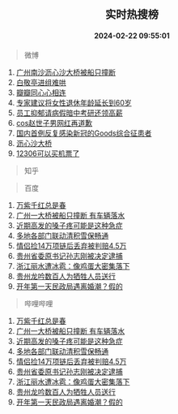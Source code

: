 <div align="center"><h2>实时热搜榜</h2><h4>2024-02-22 09:55:01</h4></div>

> 微博  

1. [广州南沙沥心沙大桥被船只撞断](https://s.weibo.com/weibo?q=%23%E5%B9%BF%E5%B7%9E%E5%8D%97%E6%B2%99%E6%B2%A5%E5%BF%83%E6%B2%99%E5%A4%A7%E6%A1%A5%E8%A2%AB%E8%88%B9%E5%8F%AA%E6%92%9E%E6%96%AD%23&t=31&band_rank=1&Refer=top)<br />
2. [白敬亭进组难哄](https://s.weibo.com/weibo?q=%23%E7%99%BD%E6%95%AC%E4%BA%AD%E8%BF%9B%E7%BB%84%E9%9A%BE%E5%93%84%23&t=31&band_rank=2&Refer=top)<br />
3. [瓣瓣同心心相连](https://s.weibo.com/weibo?q=%23%E7%93%A3%E7%93%A3%E5%90%8C%E5%BF%83%E5%BF%83%E7%9B%B8%E8%BF%9E%23&t=31&band_rank=3&Refer=top)<br />
4. [专家建议将女性退休年龄延长到60岁](https://s.weibo.com/weibo?q=%23%E4%B8%93%E5%AE%B6%E5%BB%BA%E8%AE%AE%E5%B0%86%E5%A5%B3%E6%80%A7%E9%80%80%E4%BC%91%E5%B9%B4%E9%BE%84%E5%BB%B6%E9%95%BF%E5%88%B060%E5%B2%81%23&t=31&band_rank=4&Refer=top)<br />
5. [员工抑郁请病假暗中考研还领高薪](https://s.weibo.com/weibo?q=%23%E5%91%98%E5%B7%A5%E6%8A%91%E9%83%81%E8%AF%B7%E7%97%85%E5%81%87%E6%9A%97%E4%B8%AD%E8%80%83%E7%A0%94%E8%BF%98%E9%A2%86%E9%AB%98%E8%96%AA%23&t=31&band_rank=5&Refer=top)<br />
6. [cos赵世子男网红再道歉](https://s.weibo.com/weibo?q=%23cos%E8%B5%B5%E4%B8%96%E5%AD%90%E7%94%B7%E7%BD%91%E7%BA%A2%E5%86%8D%E9%81%93%E6%AD%89%23&t=31&band_rank=6&Refer=top)<br />
7. [国内首例反复感染新冠的Goods综合征患者](https://s.weibo.com/weibo?q=%23%E5%9B%BD%E5%86%85%E9%A6%96%E4%BE%8B%E5%8F%8D%E5%A4%8D%E6%84%9F%E6%9F%93%E6%96%B0%E5%86%A0%E7%9A%84Goods%E7%BB%BC%E5%90%88%E5%BE%81%E6%82%A3%E8%80%85%23&t=31&band_rank=7&Refer=top)<br />
8. [沥心沙大桥](https://s.weibo.com/weibo?q=%E6%B2%A5%E5%BF%83%E6%B2%99%E5%A4%A7%E6%A1%A5&t=31&band_rank=8&Refer=top)<br />
9. [12306可以买机票了](https://s.weibo.com/weibo?q=%2312306%E5%8F%AF%E4%BB%A5%E4%B9%B0%E6%9C%BA%E7%A5%A8%E4%BA%86%23&t=31&band_rank=9&Refer=top)<br />

> 知乎  


> 百度  

1. [万紫千红总是春](https://www.baidu.com/s?wd=%E4%B8%87%E7%B4%AB%E5%8D%83%E7%BA%A2%E6%80%BB%E6%98%AF%E6%98%A5&sa=fyb_news&rsv_dl=fyb_news)<br />
2. [广州一大桥被船只撞断 有车辆落水](https://www.baidu.com/s?wd=%E5%B9%BF%E5%B7%9E%E4%B8%80%E5%A4%A7%E6%A1%A5%E8%A2%AB%E8%88%B9%E5%8F%AA%E6%92%9E%E6%96%AD+%E6%9C%89%E8%BD%A6%E8%BE%86%E8%90%BD%E6%B0%B4&sa=fyb_news&rsv_dl=fyb_news)<br />
3. [近期高发的嗓子疼可能是这种急症](https://www.baidu.com/s?wd=%E8%BF%91%E6%9C%9F%E9%AB%98%E5%8F%91%E7%9A%84%E5%97%93%E5%AD%90%E7%96%BC%E5%8F%AF%E8%83%BD%E6%98%AF%E8%BF%99%E7%A7%8D%E6%80%A5%E7%97%87&sa=fyb_news&rsv_dl=fyb_news)<br />
4. [多地各部门联动清积雪保畅通](https://www.baidu.com/s?wd=%E5%A4%9A%E5%9C%B0%E5%90%84%E9%83%A8%E9%97%A8%E8%81%94%E5%8A%A8%E6%B8%85%E7%A7%AF%E9%9B%AA%E4%BF%9D%E7%95%85%E9%80%9A&sa=fyb_news&rsv_dl=fyb_news)<br />
5. [情侣捡14万项链后丢弃被判赔4.5万](https://www.baidu.com/s?wd=%E6%83%85%E4%BE%A3%E6%8D%A114%E4%B8%87%E9%A1%B9%E9%93%BE%E5%90%8E%E4%B8%A2%E5%BC%83%E8%A2%AB%E5%88%A4%E8%B5%944.5%E4%B8%87&sa=fyb_news&rsv_dl=fyb_news)<br />
6. [贵州省委原书记孙志刚被决定逮捕](https://www.baidu.com/s?wd=%E8%B4%B5%E5%B7%9E%E7%9C%81%E5%A7%94%E5%8E%9F%E4%B9%A6%E8%AE%B0%E5%AD%99%E5%BF%97%E5%88%9A%E8%A2%AB%E5%86%B3%E5%AE%9A%E9%80%AE%E6%8D%95&sa=fyb_news&rsv_dl=fyb_news)<br />
7. [浙江丽水遭冰雹：像鸡蛋大密集落下](https://www.baidu.com/s?wd=%E6%B5%99%E6%B1%9F%E4%B8%BD%E6%B0%B4%E9%81%AD%E5%86%B0%E9%9B%B9%EF%BC%9A%E5%83%8F%E9%B8%A1%E8%9B%8B%E5%A4%A7%E5%AF%86%E9%9B%86%E8%90%BD%E4%B8%8B&sa=fyb_news&rsv_dl=fyb_news)<br />
8. [贵州龙吟数百人为牺牲人员送行](https://www.baidu.com/s?wd=%E8%B4%B5%E5%B7%9E%E9%BE%99%E5%90%9F%E6%95%B0%E7%99%BE%E4%BA%BA%E4%B8%BA%E7%89%BA%E7%89%B2%E4%BA%BA%E5%91%98%E9%80%81%E8%A1%8C&sa=fyb_news&rsv_dl=fyb_news)<br />
9. [开年第一天民政局遇离婚潮？假的](https://www.baidu.com/s?wd=%E5%BC%80%E5%B9%B4%E7%AC%AC%E4%B8%80%E5%A4%A9%E6%B0%91%E6%94%BF%E5%B1%80%E9%81%87%E7%A6%BB%E5%A9%9A%E6%BD%AE%EF%BC%9F%E5%81%87%E7%9A%84&sa=fyb_news&rsv_dl=fyb_news)<br />

> 哔哩哔哩  

1. [万紫千红总是春](https://www.baidu.com/s?wd=%E4%B8%87%E7%B4%AB%E5%8D%83%E7%BA%A2%E6%80%BB%E6%98%AF%E6%98%A5&sa=fyb_news&rsv_dl=fyb_news)<br />
2. [广州一大桥被船只撞断 有车辆落水](https://www.baidu.com/s?wd=%E5%B9%BF%E5%B7%9E%E4%B8%80%E5%A4%A7%E6%A1%A5%E8%A2%AB%E8%88%B9%E5%8F%AA%E6%92%9E%E6%96%AD+%E6%9C%89%E8%BD%A6%E8%BE%86%E8%90%BD%E6%B0%B4&sa=fyb_news&rsv_dl=fyb_news)<br />
3. [近期高发的嗓子疼可能是这种急症](https://www.baidu.com/s?wd=%E8%BF%91%E6%9C%9F%E9%AB%98%E5%8F%91%E7%9A%84%E5%97%93%E5%AD%90%E7%96%BC%E5%8F%AF%E8%83%BD%E6%98%AF%E8%BF%99%E7%A7%8D%E6%80%A5%E7%97%87&sa=fyb_news&rsv_dl=fyb_news)<br />
4. [多地各部门联动清积雪保畅通](https://www.baidu.com/s?wd=%E5%A4%9A%E5%9C%B0%E5%90%84%E9%83%A8%E9%97%A8%E8%81%94%E5%8A%A8%E6%B8%85%E7%A7%AF%E9%9B%AA%E4%BF%9D%E7%95%85%E9%80%9A&sa=fyb_news&rsv_dl=fyb_news)<br />
5. [情侣捡14万项链后丢弃被判赔4.5万](https://www.baidu.com/s?wd=%E6%83%85%E4%BE%A3%E6%8D%A114%E4%B8%87%E9%A1%B9%E9%93%BE%E5%90%8E%E4%B8%A2%E5%BC%83%E8%A2%AB%E5%88%A4%E8%B5%944.5%E4%B8%87&sa=fyb_news&rsv_dl=fyb_news)<br />
6. [贵州省委原书记孙志刚被决定逮捕](https://www.baidu.com/s?wd=%E8%B4%B5%E5%B7%9E%E7%9C%81%E5%A7%94%E5%8E%9F%E4%B9%A6%E8%AE%B0%E5%AD%99%E5%BF%97%E5%88%9A%E8%A2%AB%E5%86%B3%E5%AE%9A%E9%80%AE%E6%8D%95&sa=fyb_news&rsv_dl=fyb_news)<br />
7. [浙江丽水遭冰雹：像鸡蛋大密集落下](https://www.baidu.com/s?wd=%E6%B5%99%E6%B1%9F%E4%B8%BD%E6%B0%B4%E9%81%AD%E5%86%B0%E9%9B%B9%EF%BC%9A%E5%83%8F%E9%B8%A1%E8%9B%8B%E5%A4%A7%E5%AF%86%E9%9B%86%E8%90%BD%E4%B8%8B&sa=fyb_news&rsv_dl=fyb_news)<br />
8. [贵州龙吟数百人为牺牲人员送行](https://www.baidu.com/s?wd=%E8%B4%B5%E5%B7%9E%E9%BE%99%E5%90%9F%E6%95%B0%E7%99%BE%E4%BA%BA%E4%B8%BA%E7%89%BA%E7%89%B2%E4%BA%BA%E5%91%98%E9%80%81%E8%A1%8C&sa=fyb_news&rsv_dl=fyb_news)<br />
9. [开年第一天民政局遇离婚潮？假的](https://www.baidu.com/s?wd=%E5%BC%80%E5%B9%B4%E7%AC%AC%E4%B8%80%E5%A4%A9%E6%B0%91%E6%94%BF%E5%B1%80%E9%81%87%E7%A6%BB%E5%A9%9A%E6%BD%AE%EF%BC%9F%E5%81%87%E7%9A%84&sa=fyb_news&rsv_dl=fyb_news)<br />
